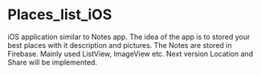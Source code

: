# Places_list_iOS
iOS application similar to Notes app. The idea of the app is to stored your best places with it description and pictures. The Notes are stored in Firebase. Mainly used ListView, ImageView etc. Next version Location and Share will be implemented.
